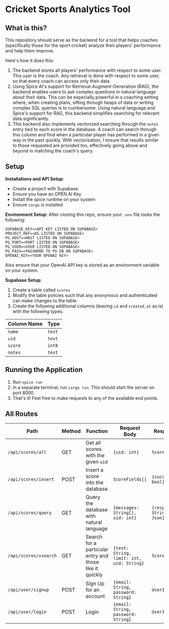 # Cricket Sports Analytics Tool

## What is this?

This repository should serve as the backend for a tool that helps coaches (specifically those for the sport cricket) analyze their players' performance and help them improve.

Here's how it does this:

1. The backend stores all players' performance with respect to some user. This user is the coach. Any retrieval is done with respect to some user, so that every coach can access only their data
2. Using Spice AI's support for Retrieval-Augment-Generation (RAG), the backend enables users to ask complex questions in natural language about their data. This can be especially powerful in a coaching setting where, when creating plans, sifting through heaps of data or writing complex SQL queries is to cumbersome. Using natural language and Spice's support for RAG, this backend simplifies searching for relevant data significantly.
3. This backend also implements vectorized searching through the `notes` entry tied to each score in the database. A coach can search through this column and find when a particular player has performed in a given way in the past quickly. With vectorization, I ensure that results similar to those requested are provided too, effectively going above and beyond in matching the coach's query.

## Setup

**Installations and API Setup**:

- Create a project with Supabase
- Ensure you have an OPEN AI Key
- Install the spice runtime on your system
- Ensure `cargo` is installed

**Environment Setup**: After cloning this repo, ensure your `.env` file looks the following:

```
SUPABASE_KEY=<API KEY LISTED ON SUPABASE>
PROJECT_REF=<AS LISTED ON SUPABASE>
PG_HOST=<HOST LISTED ON SUPABASE>
PG_PORT=<PORT LISTED ON SUPABASE>
PG_USER=<USER LISTED ON SUPABASE>
PG_PASS=<PASSWORD TO PG DB ON SUPABASE>
OPENAI_KEY=<YOUR OPENAI KEY>
```

Also ensure that your OpenAI API key is stored as an environment variable on your system.

**Supabase Setup**:

1. Create a table called `scores`
2. Modify the table policies such that any anonymous and authenticated can make changes to the table
3. Create the following additional columns (leaving `id` and `created_at` as is) with the following types:

| Column Name | Type   |
| ----------- | ------ |
| `name`      | `text` |
| `uid`       | `text` |
| `score`     | `int8` |
| `notes`     | `text` |

## Running the Application

1. Run `spice run`
2. In a separate terminal, run `cargo run`. This should start the server on port 8000.
3. That's it! Feel free to make requests to any of the available end points.

## All Routes

| Path                  | Method | Function                                                | Request Body                              | Response                       |
| --------------------- | ------ | ------------------------------------------------------- | ----------------------------------------- | ------------------------------ |
| `/api/scores/all`     | GET    | Get all scores with the given `uid`                     | `{uid: int}`                              | `Score[]`                      |
| `/api/scores/insert`  | POST   | Insert a score into the database                        | `ScoreFields[]`                           | `{success: bool}`              |
| `/api/scores/query`   | GET    | Query the database with natural language                | `{messages: String[], uid: int}`          | `{response: Stringified Json}` |
| `/api/scores/vsearch` | GET    | Search for a particular entry and those like it quickly | `{text: String, limit: int, uid: String}` | `Score[]`                      |
| `/api/user/signup`    | POST   | Sign Up for an account                                  | `{email: String, password: String}`       | `UserInfo`                     |
| `/api/user/login`     | POST   | Login                                                   | `{email: String, password: String}`       | `UserInfo`                     |
